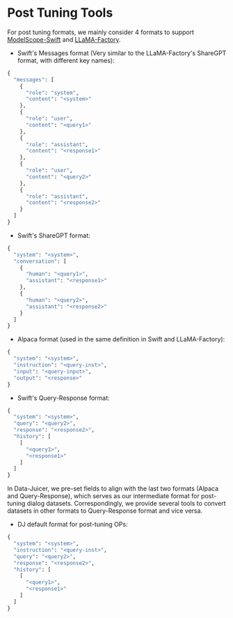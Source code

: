 # Post Tuning Tools

For post tuning formats, we mainly consider 4 formats to support [ModelScope-Swift](https://github.com/modelscope/ms-swift/blob/main/docs/source_en/Customization/Custom-dataset.md) and [LLaMA-Factory](https://github.com/hiyouga/LLaMA-Factory/blob/main/data/README.md).

- Swift's Messages format (Very similar to the LLaMA-Factory's ShareGPT format, with different key names):

```python
{
  "messages": [
    {
      "role": "system",
      "content": "<system>"
    },
    {
      "role": "user",
      "content": "<query1>"
    },
    {
      "role": "assistant",
      "content": "<response1>"
    },
    {
      "role": "user",
      "content": "<query2>"
    },
    {
      "role": "assistant",
      "content": "<response2>"
    }
  ]
}
```

- Swift's ShareGPT format:

```python
{
  "system": "<system>",
  "conversation": [
    {
      "human": "<query1>",
      "assistant": "<response1>"
    },
    {
      "human": "<query2>",
      "assistant": "<response2>"
    }
  ]
}
```

- Alpaca format (used in the same definition in Swift and LLaMA-Factory):

```python
{
  "system": "<system>",
  "instruction": "<query-inst>",
  "input": "<query-input>",
  "output": "<response>"
}
```

- Swift's Query-Response format:

```python
{
  "system": "<system>",
  "query": "<query2>",
  "response": "<response2>",
  "history": [
    [
      "<query1>",
      "<response1>"
    ]
  ]
}
```

In Data-Juicer, we pre-set fields to align with the last two formats (Alpaca and Query-Response), which serves as our intermediate format for post-tuning dialog datasets. Correspondingly, we provide several tools to convert datasets in other formats to Query-Response format and vice versa.

- DJ default format for post-tuning OPs:

```python
{
  "system": "<system>",
  "instruction": "<query-inst>",
  "query": "<query2>",
  "response": "<response2>",
  "history": [
    [
      "<query1>",
      "<response1>"
    ]
  ]
}
```
